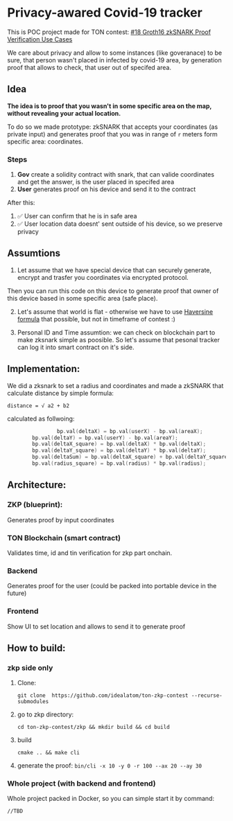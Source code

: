 # Privacy-awared Covid-19 tracker



This is POC project made for TON contest:  [#18 Groth16 zkSNARK Proof Verification Use Cases](https://devex.gov.freeton.org/proposal?proposalAddress=0%3Ae6b65075478e7d412fdb0870452f30dfa8bf51272e28a3167abc5c5df6fd051d)



We care about privacy and allow to some instances (like goveranace) to be sure, that person wasn't placed in infected by covid-19 area, by generation proof that allows to check, that user out of specifed area.

## Idea

**The idea is to proof that you wasn't in some specific area on the map, without revealing your actual location.**

To do so we made prototype: zkSNARK that accepts your coordinates (as private input) and generates proof that you was in range of `r`  meters form specific area: coordinates.





### Steps

1. **Gov** create a solidity contract with snark, that can valide coordinates and get the answer, is the user placed in specifed area
2. **User** generates proof on his device and send it to the contract

After this:

1. ✅ User can  confirm that he is in safe area
2. ✅ User location data doesnt' sent outside of his device, so we preserve privacy

## Assumtions



1. Let assume that we have special device that can securely generate, encrypt and trasfer you coordinates via encrypted protocol.

Then you can run this code on this device to generate proof that owner of this device based in some specific area (safe place).



2. Let's assume that world is flat - otherwise we have to use [Haversine formula](https://en.wikipedia.org/wiki/Haversine_formula) that possible, but not in timeframe of contest :) 

3. Personal ID and Time assumtion: we can check on blockchain part to make zksnark simple as poosible. So let's assume that pesonal tracker can log it into smart contract on it's side.



## Implementation:



We did a zksnark to set a radius and coordinates and made a zkSNARK that calculate distance by simple formula:

`distance = √ a2 + b2 `



calculated as follwoing:

```c++
				bp.val(deltaX) = bp.val(userX) - bp.val(areaX);
        bp.val(deltaY) = bp.val(userY) - bp.val(areaY);
        bp.val(deltaX_square) = bp.val(deltaX) * bp.val(deltaX);
        bp.val(deltaY_square) = bp.val(deltaY) * bp.val(deltaY);
        bp.val(deltaSum) = bp.val(deltaX_square) + bp.val(deltaY_square);
        bp.val(radius_square) = bp.val(radius) * bp.val(radius);
```



## Architecture:

### ZKP (blueprint):

Generates proof by input coordinates

### TON Blockchain (smart contract)

Validates time, id and tin verification for zkp part onchain.



### Backend

Generates proof for the user (could be packed into portable device in the future)



### Frontend

Show UI to set location and allows to send it to generate proof



## How to build:



### zkp side only

1. Clone:

   `git clone  https://github.com/idealatom/ton-zkp-contest --recurse-submodules`

2. go to zkp directory:

   `cd ton-zkp-contest/zkp && mkdir build && cd build `

3. build

   `cmake .. && make cli`
   
4. generate the proof:
`bin/cli -x 10 -y 0 -r 100 --ax 20 --ay 30`



### Whole project (with backend and frontend)



Whole project packed in Docker, so you can simple start it by command:

`//TBD`
